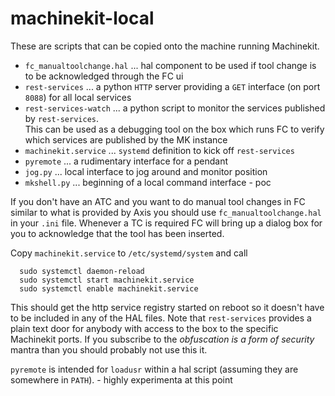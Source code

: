 # machinekit-local
These are scripts that can be copied onto the machine running Machinekit.

* `fc_manualtoolchange.hal` ... hal component to be used if tool change is to be acknowledged through the FC ui
* `rest-services`           ... a python `HTTP` server providing a `GET` interface (on port `8088`) for all local
                                services
* `rest-services-watch`     ... a python script to monitor the services published by `rest-services`.  
                                This can be used as a debugging tool on the box which runs FC to verify which
                                services are published by the MK instance
* `machinekit.service`      ... `systemd` definition to kick off `rest-services`
* `pyremote`                ... a rudimentary interface for a pendant
* `jog.py`                  ... local interface to jog around and monitor position
* `mkshell.py`              ... beginning of a local command interface - poc

If you don't have an ATC and you want to do manual tool changes in FC similar to what is provided by Axis you should
use `fc_manualtoolchange.hal` in your `.ini` file. Whenever a TC is required FC will bring up a dialog box for you to
acknowledge that the tool has been inserted.

Copy `machinekit.service` to `/etc/systemd/system` and call
```
  sudo systemctl daemon-reload
  sudo systemctl start machinekit.service
  sudo systemctl enable machinekit.service
```
This should get the http service registry started on reboot so it doesn't have to be included in any of the HAL files.
Note that `rest-services` provides a plain text door for anybody with access to the box to the specific Machinekit
ports. If you subscribe to the _obfuscation is a form of security_ mantra than you should probably not use this it.

`pyremote` is intended for `loadusr` within a hal script (assuming they are somewhere in `PATH`). - highly
experimenta at this point

